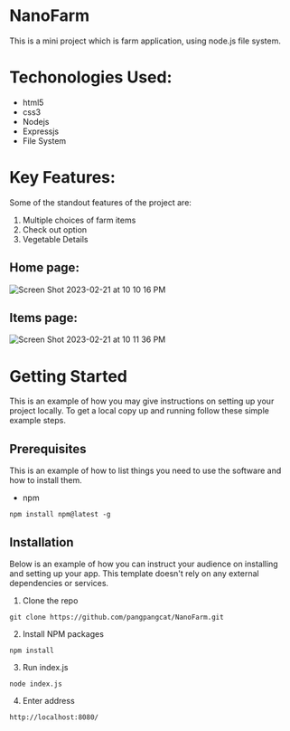 # NanoFarm

This is a mini project which is farm application, using node.js file system.

# Techonologies Used:

- html5
- css3
- Nodejs
- Expressjs
- File System

# Key Features:

Some of the standout features of the project are:

1. Multiple choices of farm items
2. Check out option
3. Vegetable Details

## Home page:

![Screen Shot 2023-02-21 at 10 10 16 PM](https://user-images.githubusercontent.com/80798396/220537844-9955b253-abb7-4753-bd42-1221baff6a9c.png)

## Items page:

![Screen Shot 2023-02-21 at 10 11 36 PM](https://user-images.githubusercontent.com/80798396/220537876-777b3dce-35be-4a5f-9ff8-bf1fdab19654.png)

# Getting Started

This is an example of how you may give instructions on setting up your project locally. To get a local copy up and running follow these simple example steps.

## Prerequisites

This is an example of how to list things you need to use the software and how to install them.

- npm

```
npm install npm@latest -g
```

## Installation

Below is an example of how you can instruct your audience on installing and setting up your app. This template doesn't rely on any external dependencies or services.

1. Clone the repo

```
git clone https://github.com/pangpangcat/NanoFarm.git
```

2. Install NPM packages

```
npm install
```

3. Run index.js

```
node index.js
```

4. Enter address

```
http://localhost:8080/
```
